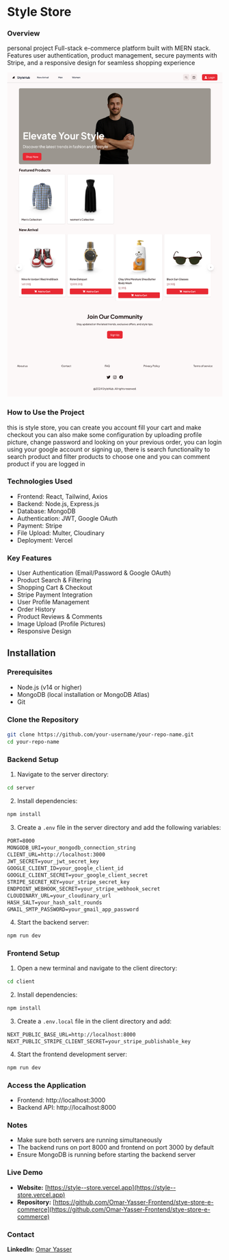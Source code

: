 # Style Store

### Overview

personal project Full-stack e-commerce platform built with MERN stack. Features user authentication, product management, secure payments with Stripe, and a responsive design for seamless shopping experience

![image of the store landing page](./assets/Screenshot.png)

### How to Use the Project

this is style store, you can create you account fill your cart and make checkout you can also make some configuration by uploading profile picture, change password and looking on your previous order, you can login using your google account or signing up, there is search functionality to search product and filter products to choose one and you can comment product if you are logged in

### Technologies Used

- Frontend: React, Tailwind, Axios
- Backend: Node.js, Express.js
- Database: MongoDB
- Authentication: JWT, Google OAuth
- Payment: Stripe
- File Upload: Multer, Cloudinary
- Deployment: Vercel

### Key Features

- User Authentication (Email/Password & Google OAuth)
- Product Search & Filtering
- Shopping Cart & Checkout
- Stripe Payment Integration
- User Profile Management
- Order History
- Product Reviews & Comments
- Image Upload (Profile Pictures)
- Responsive Design

## Installation

### Prerequisites
- Node.js (v14 or higher)
- MongoDB (local installation or MongoDB Atlas)
- Git

### Clone the Repository
```bash
git clone https://github.com/your-username/your-repo-name.git
cd your-repo-name
```

### Backend Setup

1. Navigate to the server directory:
```bash
cd server
```

2. Install dependencies:
```bash
npm install
```

3. Create a `.env` file in the server directory and add the following variables:
```env
PORT=8000
MONGODB_URI=your_mongodb_connection_string
CLIENT_URL=http://localhost:3000
JWT_SECRET=your_jwt_secret_key
GOOGLE_CLIENT_ID=your_google_client_id
GOOGLE_CLIENT_SECRET=your_google_client_secret
STRIPE_SECRET_KEY=your_stripe_secret_key
ENDPOINT_WEBHOOK_SECRET=your_stripe_webhook_secret
CLOUDINARY_URL=your_cloudinary_url
HASH_SALT=your_hash_salt_rounds
GMAIL_SMTP_PASSWORD=your_gmail_app_password
```

4. Start the backend server:
```bash
npm run dev
```

### Frontend Setup

1. Open a new terminal and navigate to the client directory:
```bash
cd client
```

2. Install dependencies:
```bash
npm install
```

3. Create a `.env.local` file in the client directory and add:
```env
NEXT_PUBLIC_BASE_URL=http://localhost:8000
NEXT_PUBLIC_STRIPE_CLIENT_SECRET=your_stripe_publishable_key
```

4. Start the frontend development server:
```bash
npm run dev
```

### Access the Application

- Frontend: http://localhost:3000
- Backend API: http://localhost:8000

### Notes
- Make sure both servers are running simultaneously
- The backend runs on port 8000 and frontend on port 3000 by default
- Ensure MongoDB is running before starting the backend server

### Live Demo

- **Website:** [https://style--store.vercel.app](https://style--store.vercel.app)
- **Repository:** [https://github.com/Omar-Yasser-Frontend/stye-store-e-commerce](https://github.com/Omar-Yasser-Frontend/stye-store-e-commerce)

### Contact

**LinkedIn:** [Omar Yasser](https://www.linkedin.com/in/omar-yasser-2440aa262)